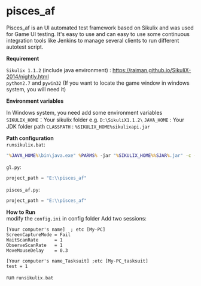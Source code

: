 pisces_af
===
Pisces_af is an UI automated test framework based on Sikulix and was used for Game UI testing. It's easy to use and can easy to use some continuous integration tools like Jenkins to manage several clients to run different autotest script.

**Requirement**  

`Sikulix 1.1.2`  (include java environment) : https://raiman.github.io/SikuliX-2014/nightly.html  
`python2.7` and `pywin32`    (If you want to locate the game window in windows system, you will need it)  

**Environment variables**  

In Windows system, you need add some environment variables
`SIKULIX_HOME`：Your sikulix folder e.g. `D:\SikuliX1.1.2\`
`JAVA_HOME` : Your JDK folder path
`CLASSPATH` : `%SIKULIX_HOME%sikulixapi.jar`

**Path configuration**  
`runsikulix.bat`:
```cmd
"%JAVA_HOME%\bin\java.exe" %PARMS% -jar "%SIKULIX_HOME%%SJAR%.jar" -c -d 3 -f -r "E:\pisces_af\"
```
`gl.py`:
```python
project_path = "E:\\pisces_af"
```
`pisces_af.py`:
```python
project_path = "E:\\pisces_af"
```

**How to Run**  
modify the `config.ini` in config folder 
Add two sessions:
```
[Your computer's name]  ; etc [My-PC]
ScreenCaptureMode = Fail
WaitScanRate      = 1
ObserveScanRate   = 1
MoveMouseDelay    = 0.3

[Your computer's name_Tasksuit] ;etc [My-PC_tasksuit]
test = 1
```
run `runsikulix.bat`

